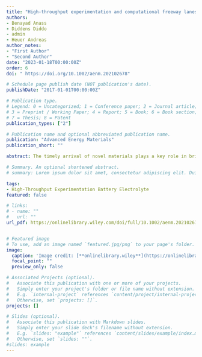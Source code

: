 ```yaml
---
title: "High-throughput experimentation and computational freeway lanes for accelerated battery electrolyte and interface development research"
authors:
- Benayad Anass
- Diddens Diddo
- admin
- Heuer Andreas
author_notes:
- "First Author"
- "Second Author"
date: "2023-01-18T00:00:00Z"
order: 6
doi: " https://doi.org/10.1002/aenm.202102678"

# Schedule page publish date (NOT publication's date).
publishDate: "2017-01-01T00:00:00Z"

# Publication type.
# Legend: 0 = Uncategorized; 1 = Conference paper; 2 = Journal article;
# 3 = Preprint / Working Paper; 4 = Report; 5 = Book; 6 = Book section;
# 7 = Thesis; 8 = Patent
publication_types: ["2"]

# Publication name and optional abbreviated publication name.
publication: "Advanced Energy Materials"
publication_short: ""

abstract: The timely arrival of novel materials plays a key role in bringing advances to society, as the pace at which major technological breakthroughs take place is usually dictated by the discovery rate at which novel materials are identified within chemical space. High-throughput experimentation and computation strategy, now widely considered as a watershed in accelerating the discovery and optimization of novel materials in virtually every field, enables simultaneous screening, synthesis and characterization of large arrays of different material classes toward identification of the lead candidates for given system and targeted application. However, the ability to acquire data, through the continued advancement of automation platforms and workflows especially in the field of battery research and development, often outpaces the ability to optimally leverage obtained data for improved decision-making. Closing this gap inevitably calls for adapted algorithms, development of reliable predictive models and enhanced integration with machine learning, deep learning, and artificial intelligence. This Review aims to highlight state-of-the-art achievements along with an assessment of current and future challenges as well as resulting perspectives toward accelerated development of advanced battery electrolytes and their interfaces.

# Summary. An optional shortened abstract.
# summary: Lorem ipsum dolor sit amet, consectetur adipiscing elit. Duis posuere tellus ac convallis placerat. Proin tincidunt magna sed ex sollicitudin condimentum.

tags:
- High-Throughput Experimentation Battery Electrolyte
featured: false

# links:
# - name: ""
#   url: ""
url_pdf: https://onlinelibrary.wiley.com/doi/full/10.1002/aenm.202102678


# Featured image
# To use, add an image named `featured.jpg/png` to your page's folder. 
image:
  caption: 'Image credit: [**onlinelibrary.wiley**](https://onlinelibrary.wiley.com/doi/full/10.1002/aenm.202102678)'
  focal_point: ""
  preview_only: false

# Associated Projects (optional).
#   Associate this publication with one or more of your projects.
#   Simply enter your project's folder or file name without extension.
#   E.g. `internal-project` references `content/project/internal-project/index.md`.
#   Otherwise, set `projects: []`.
projects: []

# Slides (optional).
#   Associate this publication with Markdown slides.
#   Simply enter your slide deck's filename without extension.
#   E.g. `slides: "example"` references `content/slides/example/index.md`.
#   Otherwise, set `slides: ""`.
#slides: example
---
```

